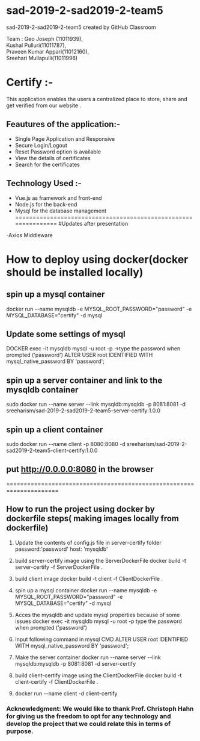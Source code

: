 # sad-2019-2-sad2019-2-team5
sad-2019-2-sad2019-2-team5 created by GitHub Classroom

Team :
Geo Joseph (11011939),  
Kushal Pulluri(11011787),   
Praveen Kumar Appari(11012160),   
Sreehari Mullapulli(11011996)   

# Certify :-
This application enables the users a centralized place to store, share and get verified from our website .

## Feautures of the application:-
- Single Page Application and Responsive
- Secure Login/Logout
- Reset Password option is available
- View the details of certificates
- Search for the certificates

## Technology Used :-
- Vue.js as framework and front-end
- Node.js for the back-end
- Mysql for the database management
===============================================================
#Updates after presentation

-Axios Middleware


# How to deploy using docker(docker should be installed locally) 
## spin up a mysql container
docker run --name mysqldb -e MYSQL_ROOT_PASSWORD="password" -e MYSQL_DATABASE="certify" -d mysql

## Update some settings of mysql
DOCKER exec -it mysqldb mysql -u root -p
->type the password when prompted ('password')
ALTER USER root IDENTIFIED WITH mysql_native_password BY 'password';

## spin up a server container and link to the mysqldb container
sudo docker run --name server --link mysqldb:mysqldb -p 8081:8081 -d sreeharism/sad-2019-2-sad2019-2-team5-server-certify:1.0.0

## spin up a client container
sudo docker run --name client -p 8080:8080 -d sreeharism/sad-2019-2-sad2019-2-team5-client-certify:1.0.0

## put http://0.0.0.0:8080 in the browser

=====================================================================

## How to run the project using docker by dockerfile steps( making images locally from dockerfile)

1. Update the contents of config.js file in server-certify folder
   password:'password'
   host: 'mysqldb'
   
2. build server-certify image using the ServerDockerFile
docker build -t server-certify -f ServerDockerFile .

3. build client image
docker build -t client -f ClientDockerFile .

4. spin up a mysql container
docker run --name mysqldb -e MYSQL_ROOT_PASSWORD="password" -e MYSQL_DATABASE="certify" -d mysql

5. Acces the mysqldb and update mysql properties because of some issues 
docker exec -it mysqldb mysql -u root -p
type the password when prompted ('password')

6. Input following command in mysql CMD
ALTER USER root IDENTIFIED WITH mysql_native_password BY 'password';

7. Make the server container
docker run --name server --link mysqldb:mysqldb -p 8081:8081 -d server-certify  

8. build client-certify image using the ClientDockerFile
docker build -t client-certify -f ClientDockerFile .

9. docker run --name client -d client-certify  



### Acknowledgment: We would like to thank Prof. Christoph Hahn for giving us the freedom to opt for any technology and develop the project that we could relate this in terms of purpose.
